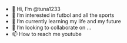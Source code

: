 - 👋 Hi, I’m @tuna1233
- 👀 I’m interested in futbol and all the sports 
- 🌱 I’m currently learning my life and my future
- 💞️ I’m looking to collaborate on ...
- 📫 How to reach me   youtube 

<!---
tuna1233/tuna1233 is a ✨ special ✨ repository because its `README.md` (this file) appears on your GitHub profile.
You can click the Preview link to take a look at your changes.
--->
